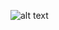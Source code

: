 ![alt text](https://github.com/Vputri/Recomendation-System-Book/blob/master/Recomendation%20System.png)
